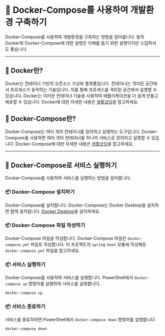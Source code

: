 # 🐋 Docker-Compose를 사용하여 개발환경 구축하기
Docker-Compose를 사용하여 개발환경을 구축하는 방법을 알아봅니다. 밑의 Docker와 Docker-Compose에 대한 설명은 이해를 돕기 위한 설명이지만 스킵하셔도 좋습니다.

---

## 🐋 Docker란?
Docker는 컨테이너 기반의 오픈소스 가상화 플랫폼입니다. 컨테이너는 격리된 공간에서 프로세스가 동작하는 기술입니다. 이를 통해 프로세스를 격리된 공간에서 실행할 수 있습니다. Docker는 이러한 컨테이너 기술을 사용하여 애플리케이션을 더 쉽게 만들고 배포할 수 있습니다. Docker에 대한 자세한 내용은 [생활코딩](https://opentutorials.org/course/128/8657)을 참고하세요.

## 🐋 Docker-Compose란?
Docker-Compose는 여러 개의 컨테이너를 정의하고 실행하는 도구입니다. Docker-Compose를 사용하면 여러 개의 컨테이너를 하나의 서비스로 정의하고 실행할 수 있습니다. Docker-Compose에 대한 자세한 내용은 [생활코딩](https://www.youtube.com/watch?v=EK6iYRCIjYs)을 참고하세요.

---
## 🐋 Docker-Compose로 서비스 실행하기
Docker-Compose를 사용하여 서비스를 실행하는 방법을 알아봅니다.

### 📦 Docker-Compose 설치하기
Docker-Compose를 설치합니다. Docker-Compose는 Docker Desktop을 설치하면 함께 설치됩니다. [Docker Desktop](https://www.docker.com/products/docker-desktop)을 설치하세요.

### 📦 Docker-Compose 파일 작성하기
Docker-Compose 파일을 작성합니다. Docker-Compose 파일은 `docker-compose.yml` 파일로 작성합니다. 이 프로젝트의 `spring-boot` 모듈에 작성해둔 `docker-compose.yml` 파일을 참고하세요.

### 📦 서비스 실행하기
Docker-Compose를 사용하여 서비스를 실행합니다. PowerShell에서 `docker-compose up` 명령어를 실행하여 서비스를 실행합니다.

```powershell
docker-compose up
```

### 📦 서비스 종료하기
서비스를 종료하려면 PowerShell에서 `docker-compose down` 명령어를 실행합니다.

```powershell
docker-compose down
``` 


